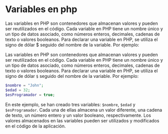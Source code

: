# Variables en php
Las variables en PHP son contenedores que almacenan valores y pueden ser reutilizados en el código. Cada variable en PHP tiene un nombre único y un tipo de datos asociado, como números enteros, decimales, cadenas de texto o valores booleanos. Para declarar una variable en PHP, se utiliza el signo de dólar $ seguido del nombre de la variable. Por ejemplo:

Las variables en PHP son contenedores que almacenan valores y pueden ser reutilizados en el código. Cada variable en PHP tiene un nombre único y un tipo de datos asociado, como números enteros, decimales, cadenas de texto o valores booleanos. Para declarar una variable en PHP, se utiliza el signo de dólar `$` seguido del nombre de la variable. Por ejemplo:

```php
$nombre = "John";
$edad = 32;
$esProgramador = true;
```
En este ejemplo, se han creado tres variables: `$nombre`, `$edad` y `$esProgramador`. Cada una de ellas almacena un valor diferente, una cadena de texto, un número entero y un valor booleano, respectivamente. Los valores almacenados en las variables pueden ser utilizados y modificados en el código de la aplicación.